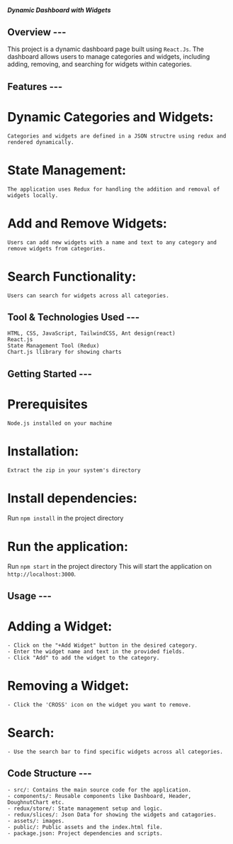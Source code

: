 ##### Dynamic Dashboard with Widgets ####

## Overview ---
This project is a dynamic dashboard page built using `React.Js`. The dashboard allows users to manage categories and widgets, including adding, removing, and searching for widgets within categories.


## Features ---
# Dynamic Categories and Widgets: 
    Categories and widgets are defined in a JSON structre using redux and rendered dynamically.
# State Management:
    The application uses Redux for handling the addition and removal of widgets locally.
# Add and Remove Widgets: 
    Users can add new widgets with a name and text to any category and remove widgets from categories.
# Search Functionality: 
    Users can search for widgets across all categories.


## Tool & Technologies Used ---
    HTML, CSS, JavaScript, TailwindCSS, Ant design(react)
    React.js
    State Management Tool (Redux)
    Chart.js llibrary for showing charts


## Getting Started ---
# Prerequisites
    Node.js installed on your machine

# Installation:
    Extract the zip in your system's directory

# Install dependencies:
   Run `npm install` in the project directory 

# Run the application:
   Run `npm start` in the project directory
   This will start the application on `http://localhost:3000`.

## Usage ---
# Adding a Widget:
    - Click on the "+Add Widget" button in the desired category.
    - Enter the widget name and text in the provided fields.
    - Click "Add" to add the widget to the category.

# Removing a Widget:
    - Click the 'CROSS' icon on the widget you want to remove.

# Search:
    - Use the search bar to find specific widgets across all categories.

## Code Structure ---
    - src/: Contains the main source code for the application.
    - components/: Reusable components like Dashboard, Header, DoughnutChart etc.
    - redux/store/: State management setup and logic.
    - redux/slices/: Json Data for showing the widgets and catagories.
    - assets/: images.
    - public/: Public assets and the index.html file.
    - package.json: Project dependencies and scripts.

